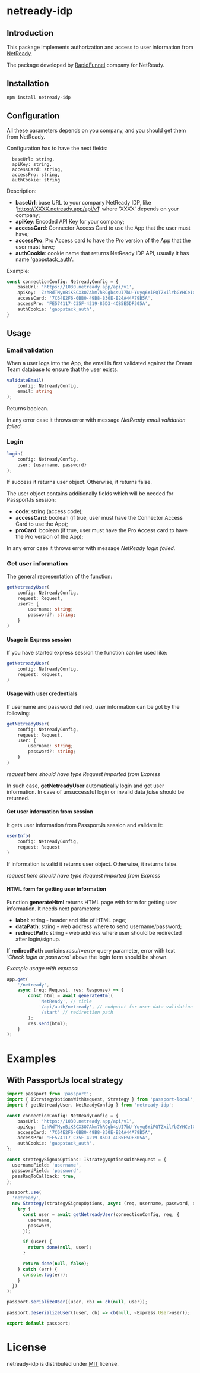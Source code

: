 # netready-idp

## Introduction

This package implements authorization and access to user information from [NetReady](https://netready.co.za/).

The package developed by [RapidFunnel](https://rapidfunnel.com/) company for NetReady.

## Installation

```bash
npm install netready-idp
```

## Configuration

All these parameters depends on you company, and you should get them from NetReady.

Configuration has to have the next fields:

```text
  baseUrl: string,
  apiKey: string,
  accessCard: string,
  accessPro: string,
  authCookie: string
```
Description:
- **baseUrl**: base URL to your company NetReady IDP, like 'https://XXXX.netready.app/api/v1' where 'XXXX' depends on your company;
- **apiKey**: Encoded API Key for your company;
- **accessCard**: Connector Access Card to use the App that the user must have;
- **accessPro**: Pro Access card to have the Pro version of the App that the user must have;
- **authCookie**: cookie name that returns NetReady IDP API, usually it has name 'gappstack_auth'.

Example:

```typescript
const connectionConfig: NetreadyConfig = {
    baseUrl: 'https://1030.netready.app/api/v1',
    apiKey: 'ZzhRdTMynBiKSCX3O7Akm7hRCgb4sUI7bU-Yuyq6YiFQTZxilYbGYHCeICl6wDIjpA',
    accessCard: '7C64E2F6-0BB0-49B8-830E-B24A44A79B5A',
    accessPro: 'FE574117-C35F-4219-85D3-4CB5E5DF305A',
    authCookie: 'gappstack_auth',
}
```

## Usage

### Email validation

When a user logs into the App, the email is first validated against the Dream Team database
to ensure that the user exists.

```typescript
validateEmail(
    config: NetreadyConfig,
    email: string
);
```

Returns boolean.

In any error case it throws error with message _NetReady email validation failed_.

### Login

```typescript
login(
    config: NetreadyConfig,
    user: {username, password}
);
```

If success it returns user object. Otherwise, it returns false.

The user object contains additionally fields which will be needed for PassportJs session:

- **code**: string (access code);
- **accessCard**: boolean (if true, user must have the Connector Access Card to use the App);
- **proCard**: boolean (if true, user must have the Pro Access card to have the Pro version of the App);

In any error case it throws error with message _NetReady login failed_.

### Get user information

The general representation of the function:

```ts
getNetreadyUser(
    config: NetreadyConfig,
    request: Request,
    user?: {
        username: string;
        password?: string;
    }
)
```

#### Usage in Express session

If you have started express session the function can be used like:

```ts
getNetreadyUser(
    config: NetreadyConfig,
    request: Request,
)
```

#### Usage with user credentials

If username and password defined, user information can be got by the following:

```ts
getNetreadyUser(
    config: NetreadyConfig,
    request: Request,
    user: {
        username: string;
        password?: string;
    }
)
```

_request here should have type Request imported from Express_

In such case, **getNetreadyUser** automatically login and get user information. In case of unsuccessful login or invalid data _false_ should be returned.

#### Get user information from session

It gets user information from PassportJs session and validate it: 

```ts
userInfo(
    config: NetreadyConfig,
    request: Request
)
```

If information is valid it returns user object. Otherwise, it returns false.

_request here should have type Request imported from Express_

#### HTML form for getting user information

Function **generateHtml** returns HTML page with form for getting user information. It needs next parameters:
- **label**: string  - header and title of HTML page;
- **dataPath**: string - web address where to send username/password;
- **redirectPath**: string - web address where user should be redirected after login/signup.

If **redirectPath** contains _result=error_ query parameter, error with text _'Check login or password'_ above the login form should be shown. 

_Example usage with express:_

```typescript
app.get(
    '/netready',
    async (req: Request, res: Response) => {
        const html = await generateHtml(
            'NetReady', // title
            '/api/auth/netready', // endpoint for user data validation
            '/start' // redirection path
        );
        res.send(html);
    }
);
```


#  Examples

## With PassportJs local strategy

```typescript
import passport from 'passport';
import { IStrategyOptionsWithRequest, Strategy } from 'passport-local';
import { getNetreadyUser, NetReadyConfig } from 'netready-idp';

const connectionConfig: NetReadyConfig = {
    baseUrl: 'https://1030.netready.app/api/v1',
    apiKey: 'ZzhRdTMynBiKSCX3O7Akm7hRCgb4sUI7bU-Yuyq6YiFQTZxilYbGYHCeICl6wDIjpA',
    accessCard: '7C64E2F6-0BB0-49B8-830E-B24A44A79B5A',
    accessPro: 'FE574117-C35F-4219-85D3-4CB5E5DF305A',
    authCookie: 'gappstack_auth',
};

const strategySignupOptions: IStrategyOptionsWithRequest = {
  usernameField: 'username',
  passwordField: 'password',
  passReqToCallback: true,
};

passport.use(
  'netready',
  new Strategy(strategySignupOptions, async (req, username, password, done) => {
    try {
      const user = await getNetreadyUser(connectionConfig, req, {
        username,
        password,
      });

      if (user) {
        return done(null, user);
      }

      return done(null, false);
    } catch (err) {
      console.log(err);
    }
  })
);

passport.serializeUser((user, cb) => cb(null, user));

passport.deserializeUser((user, cb) => cb(null, <Express.User>user));

export default passport;
```

# License

netready-idp is distributed under [MIT](https://opensource.org/license/mit/) license.
